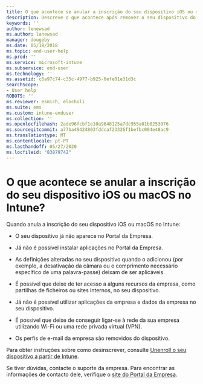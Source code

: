 ```yaml
---
title: O que acontece se anular a inscrição do seu dispositivo iOS ou macOS?
description: Descreve o que acontece após remover o seu dispositivo do Intune
keywords: ''
author: lenewsad
ms.author: lanewsad
manager: dougeby
ms.date: 05/18/2018
ms.topic: end-user-help
ms.prod: ''
ms.service: microsoft-intune
ms.subservice: end-user
ms.technology: ''
ms.assetid: c6a97c74-c35c-4977-b925-6efe01e31d3c
searchScope:
- User help
ROBOTS: ''
ms.reviewer: esmich, elocholi
ms.suite: ems
ms.custom: intune-enduser
ms.collection: ''
ms.openlocfilehash: 2ade96fcbf1e10a9648125a7dc955a01b0253076
ms.sourcegitcommit: a77ba49424803fddcaf23326f1befbc004e48ac9
ms.translationtype: MT
ms.contentlocale: pt-PT
ms.lasthandoff: 05/27/2020
ms.locfileid: "83879742"
---
```

# <a name="what-happens-if-you-unenroll-your-ios-or-macos-device-from-intune"></a>O que acontece se anular a inscrição do seu dispositivo iOS ou macOS no Intune?

Quando anula a inscrição do seu dispositivo iOS ou macOS no Intune:

- O seu dispositivo já não aparece no Portal da Empresa.

- Já não é possível instalar aplicações no Portal da Empresa.

- As definições alteradas no seu dispositivo quando o adicionou (por exemplo, a desativação da câmara ou o comprimento necessário específico de uma palavra-passe) deixam de ser aplicáveis.

- É possível que deixe de ter acesso a alguns recursos da empresa, como partilhas de ficheiros ou sites internos, no seu dispositivo.

- Já não é possível utilizar aplicações da empresa e dados da empresa no seu dispositivo.

- É possível que deixe de conseguir ligar-se à rede da sua empresa utilizando Wi-Fi ou uma rede privada virtual (VPN).

- Os perfis de e-mail da empresa são removidos do dispositivo.

Para obter instruções sobre como desinscrever, consulte [Unenroll o seu dispositivo a partir de Intune](unenroll-your-device-from-intune-ios.md).

Se tiver dúvidas, contacte o suporte da empresa. Para encontrar as informações de contacto dele, verifique o [site do Portal da Empresa](https://go.microsoft.com/fwlink/?linkid=2010980).
